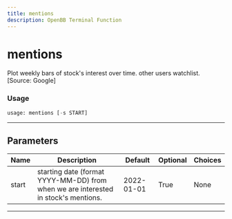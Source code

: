 ```yaml
---
title: mentions
description: OpenBB Terminal Function
---
```


# mentions

Plot weekly bars of stock's interest over time. other users watchlist. [Source: Google]

### Usage 
```python
usage: mentions [-s START]
```

---
## Parameters

| Name | Description | Default | Optional | Choices |
| ---- | ----------- | ------- | -------- | ------- |
| start | starting date (format YYYY-MM-DD) from when we are interested in stock's mentions. | 2022-01-01 | True | None |


---

